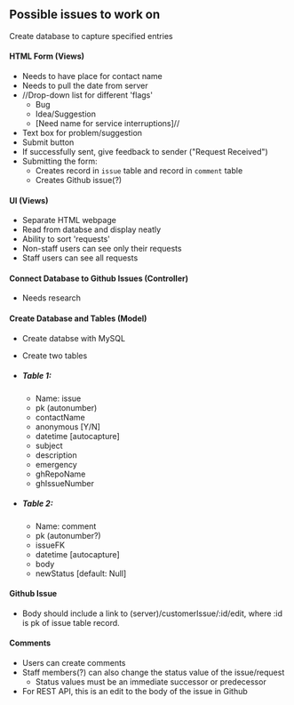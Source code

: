 ## Possible issues to work on ##


Create database to capture specified entries

#### HTML Form (Views)
  - Needs to have place for contact name
  - Needs to pull the date from server
  - //Drop-down list for different 'flags'
    * Bug
    * Idea/Suggestion
    * [Need name for service interruptions]//
  - Text box for problem/suggestion
  - Submit button
  - If successfully sent, give feedback to sender ("Request Received")
  - Submitting the form:
    - Creates record in `issue` table and record in `comment` table
    - Creates Github issue(?)


#### UI (Views)
  - Separate HTML webpage
  - Read from databse and display neatly
  - Ability to sort 'requests'
  - Non-staff users can see only their requests
  - Staff users can see all requests


#### Connect Database to Github Issues (Controller)
  - Needs research 

#### Create Database and Tables (Model)
  - Create databse with MySQL
  - Create two tables
  - ##### Table 1:
    - Name: issue
    - pk (autonumber)
    - contactName
    - anonymous [Y/N]
    - datetime [autocapture]
    - subject
    - description
    - emergency
    - ghRepoName
    - ghIssueNumber
  
  
  - ##### Table 2:
    - Name: comment
    - pk (autonumber?)
    - issueFK
    - datetime [autocapture]
    - body
    - newStatus [default: Null]
  
#### Github Issue
  - Body should include a link to (server)/customerIssue/:id/edit, where :id is pk of issue table record.
  
#### Comments
  - Users can create comments
  - Staff members(?) can also change the status value of the issue/request
    - Status values must be an immediate successor or predecessor
  - For REST API, this is an edit to the body of the issue in Github
